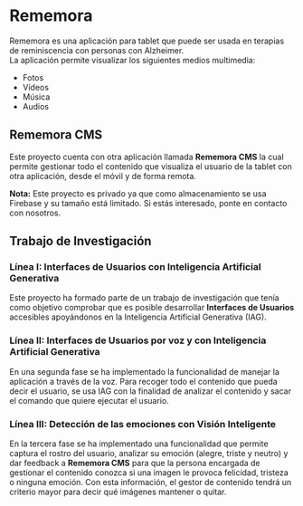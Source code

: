 # Rememora
Rememora es una aplicación para tablet que puede ser usada en terapias de reminiscencia con personas con Alzheimer.  
La aplicación permite visualizar los siguientes medios multimedia:
- Fotos
- Vídeos
- Música
- Audios

## Rememora CMS
Este proyecto cuenta con otra aplicación llamada **Rememora CMS** la cual permite gestionar todo el contenido que visualiza el usuario de la tablet con otra aplicación, desde el móvil 
y de forma remota.    
  
**Nota:** Este proyecto es privado ya que como almacenamiento se usa Firebase y su tamaño está limitado. Si estás interesado, ponte en contacto con nosotros.

## Trabajo de Investigación
### Línea I: Interfaces de Usuarios con Inteligencia Artificial Generativa
Este proyecto ha formado parte de un trabajo de investigación que tenía como objetivo comprobar que es posible desarrollar **Interfaces de Usuarios** accesibles apoyándonos
en la Inteligencia Artificial Generativa (IAG).

### Línea II: Interfaces de Usuarios por voz y con Inteligencia Artificial Generativa
En una segunda fase se ha implementado la funcionalidad de manejar la aplicación a través de la voz. Para recoger todo el contenido que pueda decir el usuario, se usa IAG con
la finalidad de analizar el contenido y sacar el comando que quiere ejecutar el usuario.

### Línea III: Detección de las emociones con Visión Inteligente
En la tercera fase se ha implementado una funcionalidad que permite captura el rostro del usuario, analizar su emoción (alegre, triste y neutro) y dar feedback a **Rememora CMS** para que la persona encargada
de gestionar el contenido conozca si una imagen le provoca felicidad, tristeza o ninguna emoción. Con esta información, el gestor de contenido tendrá un criterio mayor para decir
qué imágenes mantener o quitar.


